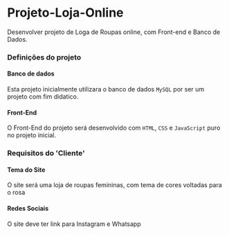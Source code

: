 # Projeto-Loja-Online
Desenvolver projeto de Loga de Roupas online, com Front-end e Banco de Dados.
### Definições do projeto
#### Banco de dados
Esta projeto inicialmente utilizara o banco de dados `MySQL` por ser um projeto com fim didatico.
#### Front-End
O Front-End do projeto será desenvolvido com `HTML`, `CSS` e `JavaScript` puro no projeto inicial.
### Requisitos do 'Cliente'
#### Tema do Site
O site será uma loja de roupas femininas, com tema de cores voltadas para o rosa
#### Redes Sociais
O site deve ter link para Instagram e Whatsapp
